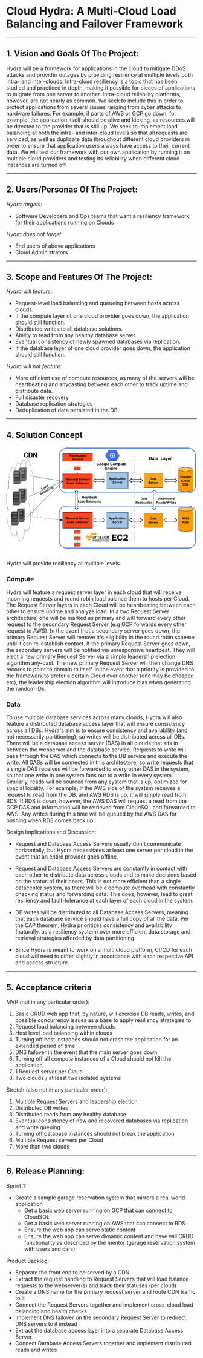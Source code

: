 #                           Cloud Hydra: A Multi-Cloud Load Balancing and Failover Framework

** **

## 1.   Vision and Goals Of The Project:

Hydra will be a framework for applications in the cloud to mitigate DDoS attacks and provider outages by providing resiliency at multiple levels both intra- and inter-clouds. Intra-cloud resiliency is a topic that has been studied and practiced in depth, making it possible for pieces of applications to migrate from one server to another. Intra-cloud reliability platforms, however, are not nearly as common. We seek to include this in order to protect applications from several issues ranging from cyber attacks to hardware failures. For example, if parts of AWS or GCP go down, for example, the application itself should be alive and kicking, as resources will be directed to the provider that is still up. We seek to implement load balancing at both the intra- and inter-cloud levels so that all requests are serviced, as well as duplicate data throughout different cloud providers in order to ensure that application users always have access to their current data. We will test our framework with our own application by running it on multiple cloud providers and testing its reliability when different cloud instances are turned off.

** **

## 2. Users/Personas Of The Project:

*Hydra targets:*

- Software Developers and Ops teams that want a resiliency framework for their applications running on Clouds

*Hydra does not target:*

- End users of above applications
- Cloud Administrators

** **

## 3.   Scope and Features Of The Project:

*Hydra will feature:*

- Request-level load balancing and queueing between hosts across clouds.
- If the compute layer of one cloud provider goes down, the application should still function.
- Distributed writes to all database solutions.
- Ability to read from any healthy database server.
- Eventual consistency of newly spawned databases via replication.
- If the database layer of one cloud provider goes down, the application should still function.

*Hydra will not feature:*

- More efficient use of compute resources, as many of the servers will be heartbeating and anycasting between each other to track uptime and distribute data.
- Full disaster recovery
- Database replication strategies
- Deduplication of data persisted in the DB

** **

## 4. Solution Concept

![alt text](https://raw.githubusercontent.com/bu-528-sp19/Multi-cloud-defensive-load-balancing/jstern-dev/528Architecture.png)

Hydra will provide resiliency at multiple levels.

### Compute

Hydra will feature a request server layer in each cloud that will receive incoming requests and round robin load balance them to hosts per Cloud. The Request Server layers in each Cloud will be heartbeating between each other to ensure uptime and analyze load. In a two Request Server architecture, one will be marked as primary and will forward every other request to the secondary Request Server (e.g GCP forwards every other request to AWS). In the event that a secondary server goes down, the primary Request Server will remove it's eligibility in the round robin scheme until it can re-establish contact. If the primary Request Server goes down, the secondary servers will be notified via unresponsive heartbeat. They will elect a new primary Request Server via a simple leadership election algorithm any-cast. The new primary Request Server will then change DNS records to point to domain to itself. In the event that a priority is provided to the framework to prefer a certain Cloud over another (one may be cheaper, etc), the leadership election algorithm will introduce bias when generating the random IDs.

### Data

To use multiple database services across many clouds, Hydra will also feature a distributed database access layer that will ensure consistency across all DBs. Hydra's aim is to ensure consistency and availability (and not necessarily partitioning), so writes will be distributed across all DBs. There will be a database access server (DAS) in all clouds that sits in between the webserver and the database service. Requests to write will pass through the DAS which connects to the DB service and execute the write. All DASs will be connected in this architecture, so write requests that a single DAS receives will be forwarded to every other DAS in the system, so that one write in one system fans out to a write in every system. Similarly, reads will be sourced from any system that is up, optimized for spacial locality. For example, if the AWS side of the system receives a request to read from the DB, and AWS RDS is up, it will simply read from RDS. If RDS is down, however, the AWS DAS will request a read from the GCP DAS and information will be retrieved from CloudSQL and forwarded to AWS. Any writes during this time will be queued by the AWS DAS for pushing when RDS comes back up.

Design Implications and Discussion:

- Request and Database Access Servers usually don't communicate horizontally, but Hydra necessitates at least one server per cloud in the event that an entire provider goes offline.

- Request and Database Access Servers are constantly in contact with each other to distribute data across clouds and to make decisions based on the status of their peers. This is not more efficient than a single datacenter system, as there will be a compute overhead with constantly checking status and forwarding data. This does, however, lead to great resiliency and fault-tolerance at each layer of each cloud in the system.

- DB writes will be distributed to all Database Access Servers, meaning that each database service should have a full copy of all the data. Per the CAP theorem, Hydra prioritizes consistency and availability (naturally, as a resiliency system) over more efficient data storage and retrieval strategies afforded by data partitioning.

- Since Hydra is meant to work on a multi cloud platform, CI/CD for each cloud will need to differ slightly in accordance with each respective API and access structure.

** **

## 5. Acceptance criteria

MVP (not in any particular order):

1) Basic CRUD web app that, by nature, will exercise DB reads, writes, and possible concurrency issues as a base to apply resiliency strategies to
2) Request load balancing between clouds
3) Host level load balancing within clouds
4) Turning off host instances should not crash the application for an extended period of time
5) DNS failover in the event that the main server goes down
6) Turning off all compute instances of a Cloud should not kill the application
7) 1 Request server per Cloud
8) Two clouds / at least two isolated systems

Stretch (also not in any particular order):

1) Multiple Request Servers and leadership election
2) Distributed DB writes
3) Distributed reads from any healthy database
4) Eventual consistency of new and recovered databases via replication and write queuing
5) Turning off database instances should not break the application
6) Multiple Request servers per Cloud
7) More than two clouds

** **

## 6.  Release Planning:

Sprint 1:
* Create a sample garage reservation system that mirrors a real world application
  * Get a basic web server running on GCP that can connect to CloudSQL
  * Get a basic web server running on AWS that can connect to RDS
  * Ensure the web app can serve static content
  * Ensure the web app can serve dynamic content and have will CRUD functionality as described by the mentor (garage reservation system with users and cars)

Product Backlog:
* Separate the front end to be served by a CDN
* Extract the request handling to Request Servers that will load balance requests to the webserver(s) and track their statuses (per cloud)
* Create a DNS name for the primary request server and route CDN traffic to it
* Connect the Request Servers together and implement cross-cloud load balancing and health checks
* Implement DNS failover on the secondary Request Server to redirect DNS servers to it instead
* Extract the database access layer into a separate Database Access Server
* Connect Database Access Servers together and implement distributed reads and writes
